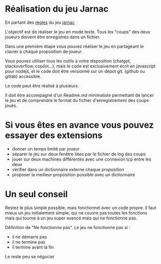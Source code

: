 # Réalisation du jeu Jarnac
En partant des [règles](./RegleJarnac.pdf) du jeu [jarnac](https://blackrockgames.fr/upload/imgs/810/boutiques/Jarnac%20fiche%20produit.pdf)

L'objectif est de réaliser le jeu en mode texte. 
Tous les "coups" des deux joueurs doivent être enregistrés dans un fichier.

Dans une première étape vous pouvez réaliser le jeu en partageant le clavier à chaque proposition de joueur. 

Vous pouvez utiliser tous les outils à votre disposition (chatgpt, stackoverflow, copilot...), mais le code est exclusivement écrit en javascript pour nodejs, et le code doit être versionné sur un dépot git. (github ou gitlab) accessible. 

Le code peut être réalisé à plusieurs. 

Il doit être accompagné d'un Readme.md minimaliste permettant de lancer le jeu et de comprendre le format du fichier d'enregistrement des coups joués.

# Si vous êtes en avance vous pouvez essayer des extensions
- donner un temps limité par joueur
- séparer le jeu sur deux fenêtre liées par le fichier de log des coups
- jouer sur deux machines différentes avec une connexion tcp entre les deux
- vérifier dans un dictionnaire externe chaque proposition
- proposer la meilleur proposition possible avec un dictionnaire


# Un seul conseil
Restez le plus simple possible, mais fonctionnel avec un code propre.
Il faut mieux un jeu initialement simple, qui ne couvre pas toutes les fonctions mais qui tourne à un jeu super avancé mais qui ne fonctionne pas. 

Définition de "Ne fonctionne pas".
Le jeu ne fonctionne pas si : 
 - il ne démarre pas
 - il ne termine pas
 - il termine avant la fin

Le reste peu se négocier
